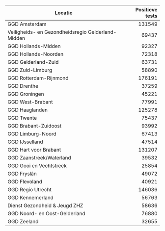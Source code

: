 | Locatie | Positieve tests |
|---------|----------------:|
| GGD Amsterdam                            | 131549 |
| Veiligheids- en Gezondheidsregio Gelderland-Midden | 69437 |
| GGD Hollands-Midden                      | 92327 |
| GGD Hollands-Noorden                     | 72318 |
| GGD Gelderland-Zuid                      | 63731 |
| GGD Zuid-Limburg                         | 58890 |
| GGD Rotterdam-Rijnmond                   | 176191 |
| GGD Drenthe                              | 37259 |
| GGD Groningen                            | 45221 |
| GGD West-Brabant                         | 77991 |
| GGD Haaglanden                           | 125278 |
| GGD Twente                               | 75437 |
| GGD Brabant-Zuidoost                     | 93992 |
| GGD Limburg-Noord                        | 67413 |
| GGD IJsselland                           | 47514 |
| GGD Hart voor Brabant                    | 131207 |
| GGD Zaanstreek/Waterland                 | 39532 |
| GGD Gooi en Vechtstreek                  | 25854 |
| GGD Fryslân                              | 49072 |
| GGD Flevoland                            | 40921 |
| GGD Regio Utrecht                        | 146036 |
| GGD Kennemerland                         | 56763 |
| Dienst Gezondheid & Jeugd ZHZ            | 58636 |
| GGD Noord- en Oost-Gelderland            | 76880 |
| GGD Zeeland                              | 32655 |
